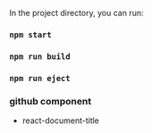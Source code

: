 In the project directory, you can run:

### `npm start`

### `npm run build`

### `npm run eject`

### github component

- react-document-title

